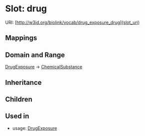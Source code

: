 # Slot: drug




URI: [http://w3id.org/biolink/vocab/drug_exposure_drug](slot_uri)
## Mappings

## Domain and Range

[DrugExposure](DrugExposure.md) -> [ChemicalSubstance](ChemicalSubstance.md)
## Inheritance

## Children

## Used in

 *  usage: [DrugExposure](DrugExposure.md)
